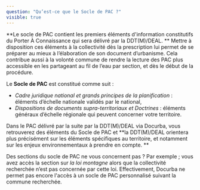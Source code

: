 ```yaml
---
question: "Qu’est-ce que le Socle de PAC ?"
visible: true
---
```


**Le socle de PAC contient les premiers éléments d'information constitutifs du Porter À Connaissance qui sera délivré par la DDT(M)/DEAL. **
Mettre à disposition ces éléments à la collectivité dès la prescription lui permet de se préparer au mieux à l’élaboration de son document d’urbanisme. Cela contribue aussi à la volonté commune de rendre la lecture des PAC plus accessible en les partageant au fil de l’eau par section, et dès le début de la procédure. 

Le **Socle de PAC** est constitué comme suit : 
- _Cadre juridique national et grands principes de la planification_ : éléments d’échelle nationale validés par le national, 
- _Dispositions de documents supra-territoriaux et Doctrines_ : éléments généraux d’échelle régionale qui peuvent concerner votre territoire. 

 
Dans le PAC délivré par la suite par la DDT(M)/DEAL via Docurba, vous retrouverez des éléments du Socle de PAC et **la DDT(M)/DEAL orientera plus précisément sur les éléments spécifiques au territoire, et notamment sur les enjeux environnementaux à prendre en compte. **

Des sections du socle de PAC ne vous concernent pas ? Par exemple ; vous avez accès la section sur _la loi montagne_ alors que la collectivité recherchée n’est pas concernée par cette loi. Effectivement, Docurba ne permet pas encore l'accès à un socle de PAC personnalisé suivant la commune recherchée.
